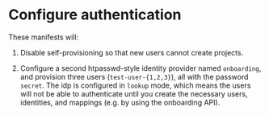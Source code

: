# Configure authentication

These manifests will:

1. Disable self-provisioning so that new users cannot create projects.

2. Configure a second htpasswd-style identity provider named
   `onboarding`, and provision three users (`test-user-{1,2,3}`), all
   with the password `secret`. The idp is configured in `lookup` mode,
   which means the users will not be able to authenticate until you
   create the necessary users, identities, and mappings (e.g. by using
   the onboarding API).
